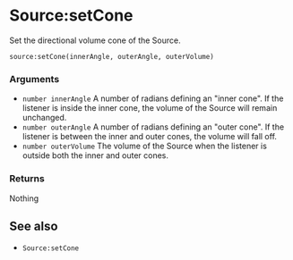 <!--
category: reference
-->

Source:setCone
===

Set the directional volume cone of the Source.

    source:setCone(innerAngle, outerAngle, outerVolume)

### Arguments

- `number innerAngle` A number of radians defining an "inner cone".  If the listener is inside the
  inner cone, the volume of the Source will remain unchanged.
- `number outerAngle` A number of radians defining an "outer cone".  If the listener is between the
  inner and outer cones, the volume will fall off.
- `number outerVolume` The volume of the Source when the listener is outside both the inner and
  outer cones.

### Returns

Nothing

See also
---

- `Source:setCone`
